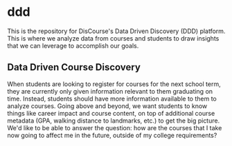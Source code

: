 # ddd

This is the repository for DisCourse's Data Driven Discovery (DDD) platform. This is where we analyze data from courses and students to draw insights that we can leverage to accomplish our goals.

## Data Driven Course Discovery

When students are looking to register for courses for the next school term, they are currently only given information relevant to them graduating on time. Instead, students should have more information available to them to analyze courses. Going above and beyond, we want students to know things like career impact and course content, on top of additional course metadata (GPA, walking distance to landmarks, etc.) to get the big picture. We'd like to be able to answer the question: how are the courses that I take now going to affect me in the future, outside of my college requirements?